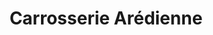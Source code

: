 ---
title: "Carrosserie Arédienne"
url: /saint-yrieix-la-perche/carrosserie-aredienne/
shop: réparation de voitures
---